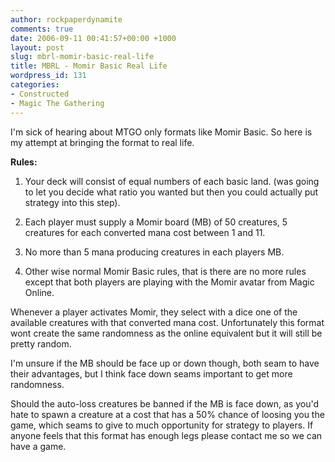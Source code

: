 ```yaml
---
author: rockpaperdynamite
comments: true
date: 2006-09-11 00:41:57+00:00 +1000
layout: post
slug: mbrl-momir-basic-real-life
title: MBRL - Momir Basic Real Life
wordpress_id: 131
categories:
- Constructed
- Magic The Gathering
---
```


I'm sick of hearing about MTGO only formats like Momir Basic. So here is my attempt at bringing the format to real life.

**Rules:**



	
  1. Your deck will consist of equal numbers of each basic land. (was going to let you decide what ratio you wanted but then you could actually put strategy into this step).

	
  2. Each player must supply a Momir board (MB) of 50 creatures, 5 creatures for each converted mana cost between 1 and 11.

	
  3. No more than 5 mana producing creatures in each players MB.

	
  4. Other wise normal Momir Basic rules, that is there are no more rules except that both players are playing with the Momir avatar from Magic Online.<!-- more -->


Whenever a player activates Momir, they select with a dice one of the available creatures with that converted mana cost. Unfortunately this format wont create the same randomness as the online equivalent but it will still be pretty random.

I'm unsure if the MB should be face up or down though, both seam to have their advantages, but I think face down seams important to get more randomness.

Should the auto-loss creatures be banned if the MB is face down, as you'd hate to spawn a creature at a cost that has a 50% chance of loosing you the game, which seams to give to much opportunity for strategy to players.
If anyone feels that this format has enough legs please contact me so we can have a game.
